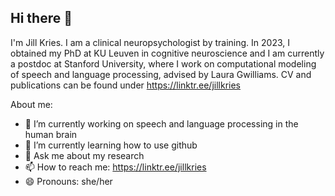 ## Hi there 👋

I'm Jill Kries. I am a clinical neuropsychologist by training. In 2023, I obtained my PhD at KU Leuven in cognitive neuroscience and I am currently a postdoc at Stanford University, where I work on computational modeling of speech and language processing, advised by Laura Gwilliams. CV and publications can be found under https://linktr.ee/jillkries

About me:
- 🔭 I’m currently working on speech and language processing in the human brain
- 🌱 I’m currently learning how to use github
- 💬 Ask me about my research
- 📫 How to reach me: https://linktr.ee/jillkries
- 😄 Pronouns: she/her
